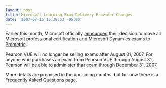 ```yaml
---
layout: post
title: Microsoft Learning Exam Delivery Provider Changes
date: '2007-07-15 15:39:53 -05:00'
---
```


Earlier this month, Microsoft officially [announced](http://www.microsoft.com/learning/mcpexams/register/edp/default.mspx) their decision to move all Microsoft professional certification and Microsoft Dynamics exams to [Prometric](http://www.prometric.com/Microsoft/default.htm).

Pearson VUE will no longer be selling exams after August 31, 2007. For anyone who purchases an exam from Pearson VUE through August 31, Pearson will be able to administer that exam through December 31, 2007.

More details are promised in the upcoming months, but for now there is a [Frequently Asked Questions](http://www.microsoft.com/learning/mcpexams/register/edp/faq/default.mspx) page.
